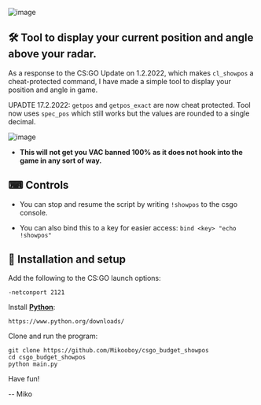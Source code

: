 ![image](https://user-images.githubusercontent.com/73204452/152161829-49ef2de1-d8fd-4f66-9769-8f2b9ab1cc66.png)

## 🛠 Tool to display your current position and angle above your radar.

As a response to the CS:GO Update on 1.2.2022, which makes `cl_showpos` a cheat-protected command, I have made a simple tool to display your position and angle in game.

UPADTE 17.2.2022: `getpos` and `getpos_exact` are now cheat protected. Tool now uses `spec_pos` which still works but the values are rounded to a single decimal.

![image](https://user-images.githubusercontent.com/73204452/152147297-bdb71c05-1f41-400f-a34d-ad803734550e.png)

* **This will not get you VAC banned 100% as it does not hook into the game in any sort of way.**

## ⌨ Controls

* You can stop and resume the script by writing `!showpos` to the csgo console.

* You can also bind this to a key for easier access: `bind <key> "echo !showpos"`

## 💾 Installation and setup

Add the following to the CS:GO launch options:

    -netconport 2121
    
Install [**Python**](https://www.python.org/downloads/): 

    https://www.python.org/downloads/
    
Clone and run the program:

    git clone https://github.com/Mikooboy/csgo_budget_showpos
    cd csgo_budget_showpos
    python main.py

Have fun!

-- Miko
